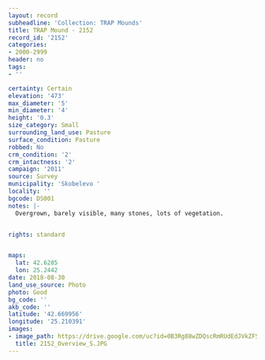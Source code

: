 ```yaml
---
layout: record
subheadline: 'Collection: TRAP Mounds'
title: TRAP Mound - 2152
record_id: '2152'
categories:
- 2000-2999
header: no
tags:
- ''

certainty: Certain
elevation: '473'
max_diameter: '5'
min_diameter: '4'
height: '0.3'
size_category: Small
surrounding_land_use: Pasture
surface_condition: Pasture
robbed: No
crm_condition: '2'
crm_intactness: '2'
campaign: '2011'
source: Survey
municipality: 'Skobelevo '
locality: ''
bgcode: DS001
notes: |-
  Overgrown, barely visible, many stones, lots of vegetation.


rights: standard


maps:
  lat: 42.6285
  lon: 25.2442
date: 2018-08-30
land_use_source: Photo
photo: Good
bg_code: ''
akb_code: ''
latitude: '42.669956'
longitude: '25.210391'
images:
- image_path: https://drive.google.com/uc?id=0B3Rg88wZDQscRmRUdEdJVkZFS00
  title: 2152_Overview_S.JPG
---
```

